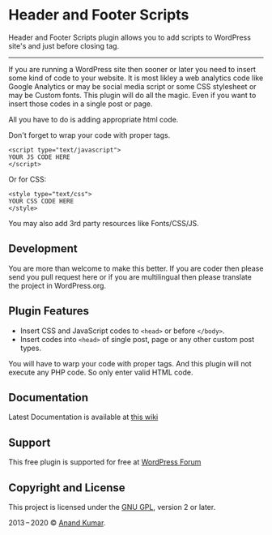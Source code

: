 # Header and Footer Scripts

Header and Footer Scripts plugin allows you to add scripts to WordPress site's <head> and just before closing <body> tag.

---

If you are running a WordPress site then sooner or later you need to insert some kind of code to your website. It is most likley a web analytics code like Google Analytics or may be social media script or some CSS stylesheet or may be Custom fonts. This plugin will do all the magic. Even if you want to insert those codes in a single post or page.

All you have to do is adding appropriate html code.

Don't forget to wrap your code with proper tags.

	<script type="text/javascript">
	YOUR JS CODE HERE
	</script>

Or for CSS:

	<style type="text/css">
	YOUR CSS CODE HERE
	</style>

You may also add 3rd party resources like Fonts/CSS/JS.

## Development
You are more than welcome to make this better. If you are coder then please send you pull request here or if you are multilingual then please translate the project in WordPress.org.

## Plugin Features
* Insert CSS and JavaScript codes to `<head>` or before `</body>`.
* Insert codes into `<head>` of single post, page or any other custom post types.

You will have to warp your code with proper tags. And this plugin will not execute any PHP code. So only enter valid HTML code.

## Documentation
Latest Documentation is available at [this wiki](https://github.com/anandkumar/header-and-footer-scripts/wiki)

## Support
This free plugin is supported for free at [WordPress Forum](https://wordpress.org/support/plugin/header-and-footer-scripts/)

## Copyright and License

This project is licensed under the [GNU GPL](http://www.gnu.org/licenses/old-licenses/gpl-2.0.html), version 2 or later.

2013&thinsp;&ndash;&thinsp;2020 &copy; [Anand Kumar](http://www.anandkumar.net).
